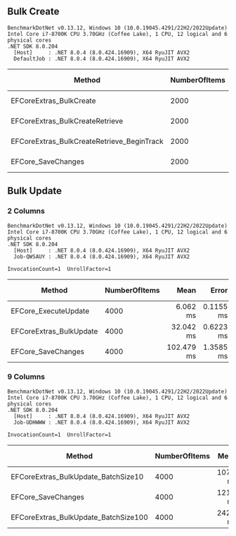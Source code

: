 ## Bulk Create

```
BenchmarkDotNet v0.13.12, Windows 10 (10.0.19045.4291/22H2/2022Update)
Intel Core i7-8700K CPU 3.70GHz (Coffee Lake), 1 CPU, 12 logical and 6 physical cores
.NET SDK 8.0.204
  [Host]     : .NET 8.0.4 (8.0.424.16909), X64 RyuJIT AVX2
  DefaultJob : .NET 8.0.4 (8.0.424.16909), X64 RyuJIT AVX2
```

| Method                                     | NumberOfItems | Mean     | Error    | StdDev   | Median   | Ratio | RatioSD | Rank | Gen0      | Gen1      | Gen2     | Allocated | Alloc Ratio |
|------------------------------------------- |-------------- |---------:|---------:|---------:|---------:|------:|--------:|-----:|----------:|----------:|---------:|----------:|------------:|
| EFCoreExtras_BulkCreate                    | 2000          | 10.57 ms | 0.209 ms | 0.337 ms | 10.39 ms |  0.33 |    0.02 |    1 |  500.0000 |   93.7500 |        - |   3.05 MB |        0.22 |
| EFCoreExtras_BulkCreateRetrieve            | 2000          | 19.99 ms | 0.142 ms | 0.133 ms | 19.99 ms |  0.61 |    0.02 |    2 |  718.7500 |  218.7500 |        - |   4.45 MB |        0.31 |
| EFCoreExtras_BulkCreateRetrieve_BeginTrack | 2000          | 24.19 ms | 0.295 ms | 0.276 ms | 24.28 ms |  0.74 |    0.03 |    3 | 1093.7500 |  500.0000 | 156.2500 |   6.19 MB |        0.44 |
| EFCore_SaveChanges                         | 2000          | 32.04 ms | 0.640 ms | 1.605 ms | 32.93 ms |  1.00 |    0.00 |    4 | 2500.0000 | 1000.0000 | 250.0000 |  14.15 MB |        1.00 |


## Bulk Update

### 2 Columns

```
BenchmarkDotNet v0.13.12, Windows 10 (10.0.19045.4291/22H2/2022Update)
Intel Core i7-8700K CPU 3.70GHz (Coffee Lake), 1 CPU, 12 logical and 6 physical cores
.NET SDK 8.0.204
  [Host]     : .NET 8.0.4 (8.0.424.16909), X64 RyuJIT AVX2
  Job-QWSAUY : .NET 8.0.4 (8.0.424.16909), X64 RyuJIT AVX2

InvocationCount=1  UnrollFactor=1  
```

| Method                  | NumberOfItems | Mean       | Error     | StdDev    | Ratio | RatioSD | Rank | Gen0      | Gen1      | Allocated | Alloc Ratio |
|------------------------ |-------------- |-----------:|----------:|----------:|------:|--------:|-----:|----------:|----------:|----------:|------------:|
| EFCore_ExecuteUpdate    | 4000          |   6.062 ms | 0.1155 ms | 0.0964 ms |  1.00 |    0.00 |    1 |         - |         - |   1.96 MB |        1.00 |
| EFCoreExtras_BulkUpdate | 4000          |  32.042 ms | 0.6223 ms | 0.9688 ms |  5.37 |    0.16 |    2 | 2000.0000 | 1000.0000 |   12.1 MB |        6.16 |
| EFCore_SaveChanges      | 4000          | 102.479 ms | 1.3585 ms | 1.1344 ms | 16.91 |    0.36 |    3 | 4000.0000 | 1000.0000 |  27.64 MB |       14.08 |


### 9 Columns

```
BenchmarkDotNet v0.13.12, Windows 10 (10.0.19045.4291/22H2/2022Update)
Intel Core i7-8700K CPU 3.70GHz (Coffee Lake), 1 CPU, 12 logical and 6 physical cores
.NET SDK 8.0.204
  [Host]     : .NET 8.0.4 (8.0.424.16909), X64 RyuJIT AVX2
  Job-UDHWWW : .NET 8.0.4 (8.0.424.16909), X64 RyuJIT AVX2

InvocationCount=1  UnrollFactor=1  
```

| Method                               | NumberOfItems | Mean     | Error   | StdDev  | Ratio | RatioSD | Rank | Gen0      | Gen1      | Allocated | Alloc Ratio |
|------------------------------------- |-------------- |---------:|--------:|--------:|------:|--------:|-----:|----------:|----------:|----------:|------------:|
| EFCoreExtras_BulkUpdate_BatchSize10  | 4000          | 107.0 ms | 1.95 ms | 1.73 ms |  0.88 |    0.01 |    1 | 6000.0000 | 1000.0000 |  40.41 MB |        1.19 |
| EFCore_SaveChanges                   | 4000          | 121.2 ms | 1.26 ms | 0.98 ms |  1.00 |    0.00 |    2 | 5000.0000 | 1000.0000 |  33.99 MB |        1.00 |
| EFCoreExtras_BulkUpdate_BatchSize100 | 4000          | 242.3 ms | 2.47 ms | 2.19 ms |  2.00 |    0.03 |    3 | 5000.0000 | 1000.0000 |  34.96 MB |        1.03 |

